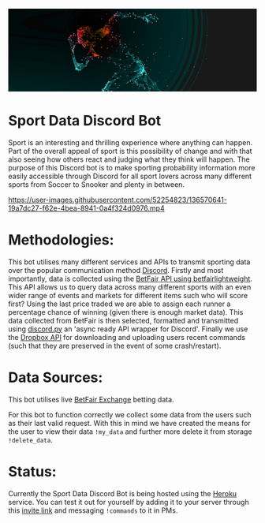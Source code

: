 ![Banner Image](documentation_sources/banner.png)

# Sport Data Discord Bot

Sport is an interesting and thrilling experience where anything can happen. Part of the overall appeal of sport is this possibility of change and with that also seeing how others react and judging what they think will happen. The purpose of this Discord bot is to make sporting probability information more easily accessible through Discord for all sport lovers across many different sports from Soccer to Snooker and plenty in between.

https://user-images.githubusercontent.com/52254823/136570641-19a7dc27-f62e-4bea-8941-0a4f324d0976.mp4

# Methodologies: 

This bot utilises many different services and APIs to transmit sporting data over the popular communication method [Discord](https://discord.com/). Firstly and most importantly, data is collected using the [BetFair API using betfairlightweight](https://docs.developer.betfair.com/display/1smk3cen4v3lu3yomq5qye0ni/Betting+API). This API allows us to query data across many different sports with an even wider range of events and markets for different items such who will score first? Using the last price traded we are able to assign each runner a percentage chance of winning (given there is enough market data). This data collected from BetFair is then selected, formatted and transmitted using [discord.py](https://discordpy.readthedocs.io/en/latest/index.html) an 'async ready API wrapper for Discord'. Finally we use the [Dropbox API](https://www.dropbox.com/developers/documentation) for downloading and uploading users recent commands (such that they are preserved in the event of some crash/restart). 

# Data Sources: 

This bot utilises live [BetFair Exchange](https://www.betfair.com.au/exchange/plus/) betting data.

For this bot to function correctly we collect some data from the users such as their last valid request. With this in mind we have created the means for the user to view their data `!my_data` and further more delete it from storage `!delete_data`.

# Status:

Currently the Sport Data Discord Bot is being hosted using the [Heroku](https://www.heroku.com/) service. You can test it out for yourself by adding it to your server through this [invite link](https://discord.com/api/oauth2/authorize?client_id=877412844398837800&permissions=0&scope=bot) and messaging `!commands` to it in PMs.
